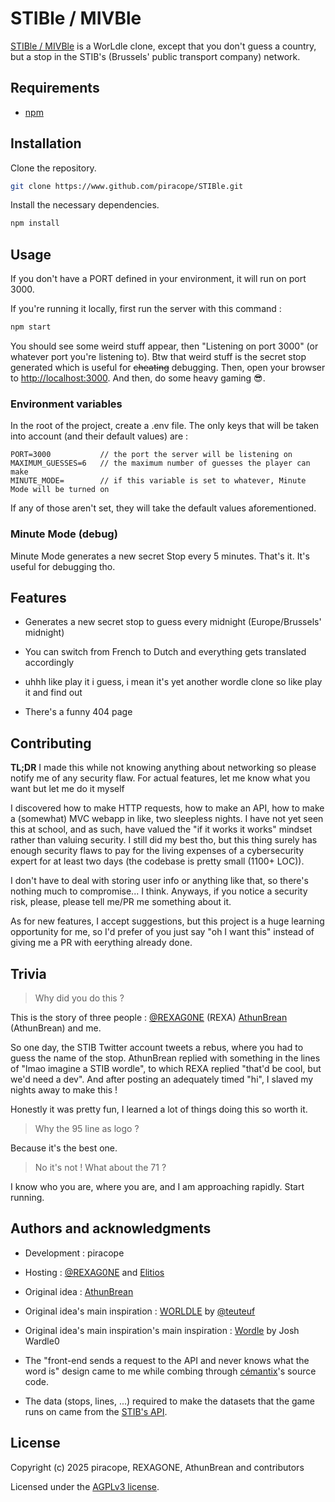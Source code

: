 # STIBle / MIVBle

[STIBle / MIVBle](https://stible.elitios.net) is a WorLdle clone, except that
you don't guess a country, but a stop in the STIB's
(Brussels' public transport company) network.

## Requirements

+ [npm](https://nodejs.org)

## Installation

Clone the repository.

```bash
git clone https://www.github.com/piracope/STIBle.git
```

Install the necessary dependencies.

```bash
npm install
```

## Usage

If you don't have a PORT defined in your environment, it will run on port 3000.

If you're running it locally, first run the server with this command : 

```bash
npm start
```
You should see some weird stuff appear, then "Listening on port 3000" (or whatever
port you're listening to). Btw that weird stuff is the secret stop generated which
is useful for ~~cheating~~ debugging.
Then, open your browser to [http://localhost:3000](http://localhost:3000). And then, do some heavy gaming 😎.

### Environment variables

In the root of the project, create a .env file.
The only keys that will be taken into account (and their default values) are :

```
PORT=3000           // the port the server will be listening on
MAXIMUM_GUESSES=6   // the maximum number of guesses the player can make
MINUTE_MODE=        // if this variable is set to whatever, Minute Mode will be turned on
```

If any of those aren't set, they will take the default values aforementioned.

### Minute Mode (debug)

Minute Mode generates a new secret Stop every 5 minutes. That's it. It's useful
for debugging tho.

## Features

+ Generates a new secret stop to guess every midnight (Europe/Brussels' midnight)

+ You can switch from French to Dutch and everything gets translated accordingly

+ uhhh like play it i guess, i mean it's yet another wordle clone so like play it
and find out

+ There's a funny 404 page

## Contributing

**TL;DR** I made this while not knowing anything about networking so please
notify me of any security flaw. For actual features, let me know what you want
but let me do it myself

I discovered how to make HTTP requests, how to make an API, how to make a
(somewhat) MVC webapp in like, two sleepless nights. I have not yet seen this at 
school, and as such, have valued the "if it works it works" mindset rather
than valuing security. I still did my best tho, but this thing surely has
enough security flaws to pay for the living expenses of a cybersecurity expert
for at least two days (the codebase is pretty small (1100+ LOC)).

I don't have to deal with storing user info or anything like that, so there's
nothing much to compromise... I think. Anyways, if you notice a security risk,
please, please tell me/PR me something about it.

As for new features, I accept suggestions, but this project is a huge learning
opportunity for me, so I'd prefer of you just say "oh I want this" instead of
giving me a PR with eerything already done.


## Trivia

> Why did you do this ?

This is the story of three people :
[@REXAG0NE](https://www.twitter.com/rexag0ne) (REXA)
[AthunBrean](https://bsky.app/profile/athunbrean.bsky.social) (AthunBrean)
and me.

So one day, the STIB Twitter account tweets a rebus, where you had to guess the
name of the stop. AthunBrean replied with something in the lines of "lmao imagine
a STIB wordle", to which REXA replied "that'd be cool, but we'd need a dev". And
after posting an adequately timed "hi", I slaved my nights away to make this !

Honestly it was pretty fun, I learned a lot of things doing this so worth it.

> Why the 95 line as logo ?

Because it's the best one.

> No it's not ! What about the 71 ?

I know who you are, where you are, and I am approaching rapidly. Start running.

## Authors and acknowledgments

+ Development : piracope

+ Hosting : [@REXAG0NE](https://www.twitter.com/rexag0ne) and [Elitios](https://elitios.net)

+ Original idea : [AthunBrean](https://bsky.app/profile/athunbrean.bsky.social)

+ Original idea's main inspiration : [WORLDLE](https://worldle.teuteuf.fr) by
[@teuteuf](https://www.twitter.com/teuteuf)

+ Original idea's main inspiration's main inspiration :
[Wordle](https://www.nytimes.com/games/wordle/index.html) by Josh Wardle0

+ The "front-end sends a request to the API and never knows what the word is"
design came to me while combing through 
[cémantix](https://cemantix.herokuapp.com/)'s source code.

+ The data (stops, lines, ...) required to make the datasets that the game
runs on came from the [STIB's API](https://opendata.stib-mivb.be/store/data).

## License

Copyright (c) 2025 piracope, REXAGONE, AthunBrean and contributors

Licensed under the [AGPLv3 license](COPYING).

